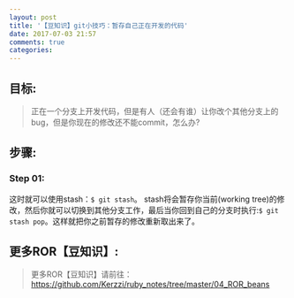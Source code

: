 ```yaml
---
layout: post
title: '【豆知识】git小技巧：暂存自己正在开发的代码'
date: 2017-07-03 21:57
comments: true
categories: 
---
```

## 目标:
> 正在一个分支上开发代码，但是有人（还会有谁）让你改个其他分支上的bug，但是你现在的修改还不能commit，怎么办?

## 步骤:

### Step 01:

这时就可以使用stash：```$ git stash```。
stash将会暂存你当前(working tree)的修改，然后你就可以切换到其他分支工作，最后当你回到自己的分支时执行:```$ git stash pop```。这样就把你之前暂存的修改重新取出来了。

## 更多ROR【豆知识】:
> 更多ROR【豆知识】请前往：https://github.com/Kerzzi/ruby_notes/tree/master/04_ROR_beans

